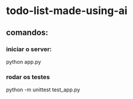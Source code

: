 # todo-list-made-using-ai

## comandos:

### iniciar o server:
python app.py

### rodar os testes
python -m unittest test_app.py
